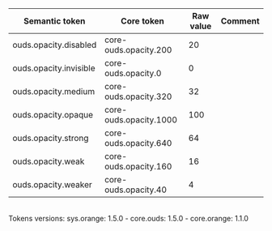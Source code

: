 | **Semantic token** | **Core token** | **Raw value** | **Comment** |
| --- | --- | --- | --- |
| ouds.opacity.disabled | core-ouds.opacity.200 | 20 |  |
| ouds.opacity.invisible | core-ouds.opacity.0 | 0 |  |
| ouds.opacity.medium | core-ouds.opacity.320 | 32 |  |
| ouds.opacity.opaque | core-ouds.opacity.1000 | 100 |  |
| ouds.opacity.strong | core-ouds.opacity.640 | 64 |  |
| ouds.opacity.weak | core-ouds.opacity.160 | 16 |  |
| ouds.opacity.weaker | core-ouds.opacity.40 | 4 |  |

<br>Tokens versions: sys.orange: 1.5.0 - core.ouds: 1.5.0 - core.orange: 1.1.0